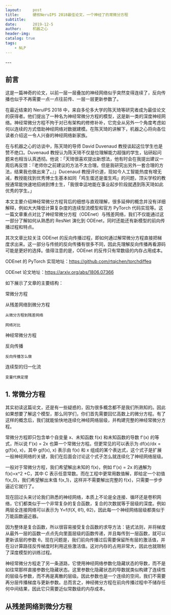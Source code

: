 ```yaml
---
layout:     post
title:      硬核NeruIPS 2018最佳论文，一个神经了的常微分方程
subtitle:   
date:       2019-12-5
author:     机器之心
header-img: 
catalog: true
tags:
    - NLP
---
```

<p id = "build"></p>
---

## 前言
这是一篇神奇的论文，以前一层一层叠加的神经网络似乎突然变得连续了，反向传播也似乎不再需要一点一点往前传、一层一层更新参数了。

在最近结束的 NeruIPS 2018 中，来自多伦多大学的陈天琦等研究者成为最佳论文的获得者。他们提出了一种名为神经常微分方程的模型，这是新一类的深度神经网络。神经常微分方程不拘于对已有架构的修修补补，它完全从另外一个角度考虑如何以连续的方式借助神经网络对数据建模。在陈天琦的讲解下，机器之心将向各位读者介绍这一令人兴奋的神经网络新家族。



在与机器之心的访谈中，陈天琦的导师 David Duvenaud 教授谈起这位学生也是赞不绝口。Duvenaud 教授认为陈天琦不仅是位理解能力超强的学生，钻研起问题来也相当认真透彻。他说：「天琦很喜欢提出新想法，他有时会在我提出建议一周后再反馈：『老师你之前建议的方法不太合理。但是我研究出另外一套合理的方法，结果我也做出来了。』」Ducenaud 教授评价道，现如今人工智能热度有增无减，教授能找到优秀博士生基本如同「鸡生蛋还是蛋生鸡」的问题，顶尖学校的教授通常能快速地招纳到博士生，「我很幸运地能在事业起步阶段就遇到陈天琦如此优秀的学生。」



本文主要介绍神经常微分方程背后的细想与直观理解，很多延伸的概念并没有详细解释，例如大大降低计算复杂度的连续型流模型和官方 PyTorch 代码实现等。这一篇文章重点对比了神经常微分方程（ODEnet）与残差网络，我们不仅能通过这一部分了解如何从熟悉的 ResNet 演化到 ODEnet，同时还能还有新模型的前向传播过程和特点。



其次文章比较关注 ODEnet 的反向传播过程，即如何通过解常微分方程直接把梯度求出来。这一部分与传统的反向传播有很多不同，因此先理解反向传播再看源码可能是更好的选择。值得注意的是，ODEnet 的反传只有常数级的内存占用成本。



ODEnet 的 PyTorch 实现地址：https://github.com/rtqichen/torchdiffeq

ODEnet 论文地址：https://arxiv.org/abs/1806.07366



如下展示了文章的主要结构：



常微分方程

从残差网络到微分方程

    从微分方程到残差网络

    网络对比

神经常微分方程

   反向传播

    反向传播怎么做

连续型的归一化流

    变量代换定理



## 1. 常微分方程



其实初读这篇论文，还是有一些疑惑的，因为很多概念都不是我们所熟知的。因此如果想要了解这个模型，那么同学们，你们首先需要回忆高数上的微分方程。有了这样的概念后，我们就能愉快地连续化神经网络层级，并构建完整的神经常微分方程。



常微分方程即只包含单个自变量 x、未知函数 f(x) 和未知函数的导数 f'(x) 的等式，所以说 f'(x) = 2x 也算一个常微分方程。但更常见的可以表示为 df(x)/dx = g(f(x), x)，其中 g(f(x), x) 表示由 f(x) 和 x 组成的某个表达式，这个式子是扩展一般神经网络的关键，我们在后面会讨论这个式子怎么就连续化了神经网络层级。



一般对于常微分方程，我们希望解出未知的 f(x)，例如 f'(x) = 2x 的通解为 f(x)=x^2 +C，其中 C 表示任意常数。而在工程中更常用数值解，即给定一个初值 f(x_0)，我们希望解出末值 f(x_1)，这样并不需要解出完整的 f(x)，只需要一步步逼近它就行了。



现在回过头来讨论我们熟悉的神经网络，本质上不论是全连接、循环还是卷积网络，它们都类似于一个非常复杂的复合函数，复合的次数就等于层级的深度。例如两层全连接网络可以表示为 Y=f(f(X, θ1), θ2)，因此每一个神经网络层级都类似于万能函数逼近器。



因为整体是复合函数，所以很容易接受复合函数的求导方法：链式法则，并将梯度从最外一层的函数一点点先向里面层级的函数传递，并且每传到一层函数，就可以更新该层的参数 θ。现在问题是，我们前向传播过后需要保留所有层的激活值，并在沿计算路径反传梯度时利用这些激活值。这对内存的占用非常大，因此也就限制了深度模型的训练过程。



神经常微分方程走了另一条道路，它使用神经网络参数化隐藏状态的导数，而不是如往常那样直接参数化隐藏状态。这里参数化隐藏状态的导数就类似构建了连续性的层级与参数，而不再是离散的层级。因此参数也是一个连续的空间，我们不需要再分层传播梯度与更新参数。总而言之，神经微分方程在前向传播过程中不储存任何中间结果，因此它只需要近似常数级的内存成本。

## 从残差网络到微分方程

